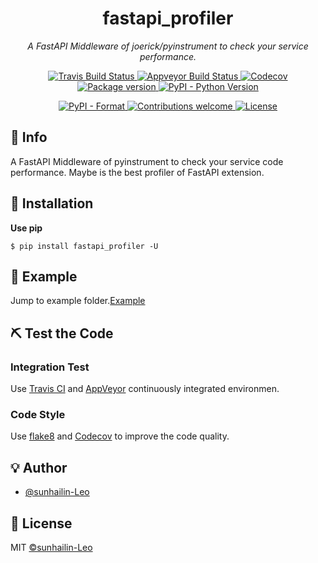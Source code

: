 <h1 align="center">fastapi_profiler</h1>
<p align="center">
    <em>A FastAPI Middleware of joerick/pyinstrument to check your service performance.</em>
</p>
<p align="center">
    <a href="https://travis-ci.org/sunhailin-Leo/fastapi_profiler">
        <img src="https://travis-ci.org/sunhailin-Leo/fastapi_profiler?branch=main" alt="Travis Build Status">
    </a>
    <a href="https://ci.appveyor.com/project/sunhailin-Leo/fastapi_profiler">
        <img src="https://ci.appveyor.com/api/projects/status/b77so9mpxguhyy1a/branch/main?svg=true" alt="Appveyor Build Status">
    </a>
    <a href="https://codecov.io/gh/sunhailin-Leo/fastapi_profiler">
        <img src="https://codecov.io/gh/sunhailin-Leo/fastapi_profiler/branch/main/graph/badge.svg" alt="Codecov">
    </a>
    <a href="https://badge.fury.io/py/fastapi_profiler">
        <img src="https://badge.fury.io/py/fastapi_profiler.svg" alt="Package version">
    </a>
    <a href="https://pypi.org/project/fastapi_profiler/">
        <img src="https://img.shields.io/pypi/pyversions/fastapi_profiler.svg?colorB=brightgreen" alt="PyPI - Python Version">
    </a>
</p>

<p align="center">
    <a href="https://pypi.org/project/fastapi_profiler">
        <img src="https://img.shields.io/pypi/format/fastapi_profiler.svg" alt="PyPI - Format">
    </a>
     <a href="https://github.com/sunhailin-LEO/fastapi_profiler/pulls">
        <img src="https://img.shields.io/badge/contributions-welcome-brightgreen.svg?style=flat" alt="Contributions welcome">
    </a>
    <a href="https://opensource.org/licenses/MIT">
        <img src="https://img.shields.io/badge/License-MIT-brightgreen.svg" alt="License">
    </a>
</p>

## 📣 Info

A FastAPI Middleware of pyinstrument to check your service code performance. Maybe is the best profiler of FastAPI extension.

## 🔰 Installation

**Use pip**
```shell
$ pip install fastapi_profiler -U
```

## 📝 Example

Jump to example folder.[Example]()

## ⛏ Test the Code

### Integration Test

Use [Travis CI](https://travis-ci.org/) and [AppVeyor](https://ci.appveyor.com/) continuously integrated environmen.

### Code Style

Use [flake8](http://flake8.pycqa.org/en/latest/index.html) and [Codecov](https://codecov.io/) to improve the code quality.

## 💡 Author

* [@sunhailin-Leo](https://github.com/sunhailin-Leo)

## 📃 License

MIT [©sunhailin-Leo](https://github.com/sunhailin-Leo)